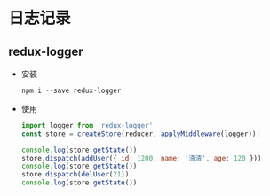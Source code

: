 # 日志记录

## redux-logger

+ 安装

    ```js
    npm i --save redux-logger
    ```

+ 使用

    ```js
    import logger from 'redux-logger'
    const store = createStore(reducer, applyMiddleware(logger));

    console.log(store.getState())
    store.dispatch(addUser({ id: 1200, name: '渣渣', age: 120 }))
    console.log(store.getState())
    store.dispatch(delUser(21))
    console.log(store.getState())
    ```
